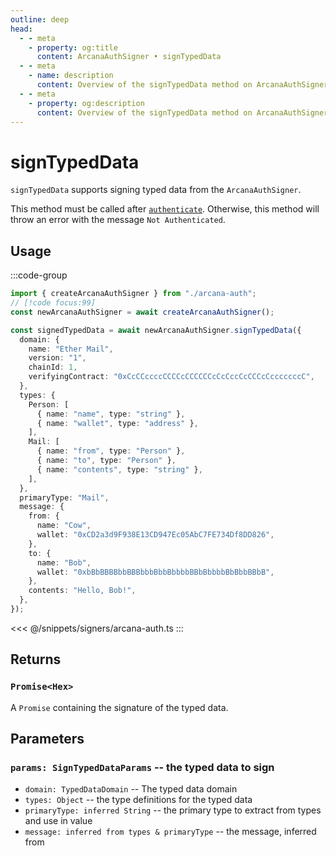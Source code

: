 ```yaml
---
outline: deep
head:
  - - meta
    - property: og:title
      content: ArcanaAuthSigner • signTypedData
  - - meta
    - name: description
      content: Overview of the signTypedData method on ArcanaAuthSigner
  - - meta
    - property: og:description
      content: Overview of the signTypedData method on ArcanaAuthSigner
---
```


# signTypedData

`signTypedData` supports signing typed data from the `ArcanaAuthSigner`.

This method must be called after [`authenticate`](/packages/aa-signers/arcana-auth/authenticate). Otherwise, this method will throw an error with the message `Not Authenticated`.

## Usage

:::code-group

```ts [example.ts]
import { createArcanaAuthSigner } from "./arcana-auth";
// [!code focus:99]
const newArcanaAuthSigner = await createArcanaAuthSigner();

const signedTypedData = await newArcanaAuthSigner.signTypedData({
  domain: {
    name: "Ether Mail",
    version: "1",
    chainId: 1,
    verifyingContract: "0xCcCCccccCCCCcCCCCCCcCcCccCcCCCcCcccccccC",
  },
  types: {
    Person: [
      { name: "name", type: "string" },
      { name: "wallet", type: "address" },
    ],
    Mail: [
      { name: "from", type: "Person" },
      { name: "to", type: "Person" },
      { name: "contents", type: "string" },
    ],
  },
  primaryType: "Mail",
  message: {
    from: {
      name: "Cow",
      wallet: "0xCD2a3d9F938E13CD947Ec05AbC7FE734Df8DD826",
    },
    to: {
      name: "Bob",
      wallet: "0xbBbBBBBbbBBBbbbBbbBbbbbBBbBbbbbBbBbbBBbB",
    },
    contents: "Hello, Bob!",
  },
});
```

<<< @/snippets/signers/arcana-auth.ts
:::

## Returns

### `Promise<Hex>`

A `Promise` containing the signature of the typed data.

## Parameters

### `params: SignTypedDataParams` -- the typed data to sign

- `domain: TypedDataDomain` -- The typed data domain
- `types: Object` -- the type definitions for the typed data
- `primaryType: inferred String` -- the primary type to extract from types and use in value
- `message: inferred from types & primaryType` -- the message, inferred from
